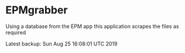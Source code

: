 # EPMgrabber
Using a database from the EPM app this application scrapes the files as required


Latest backup: Sun Aug 25 16:08:01 UTC 2019
